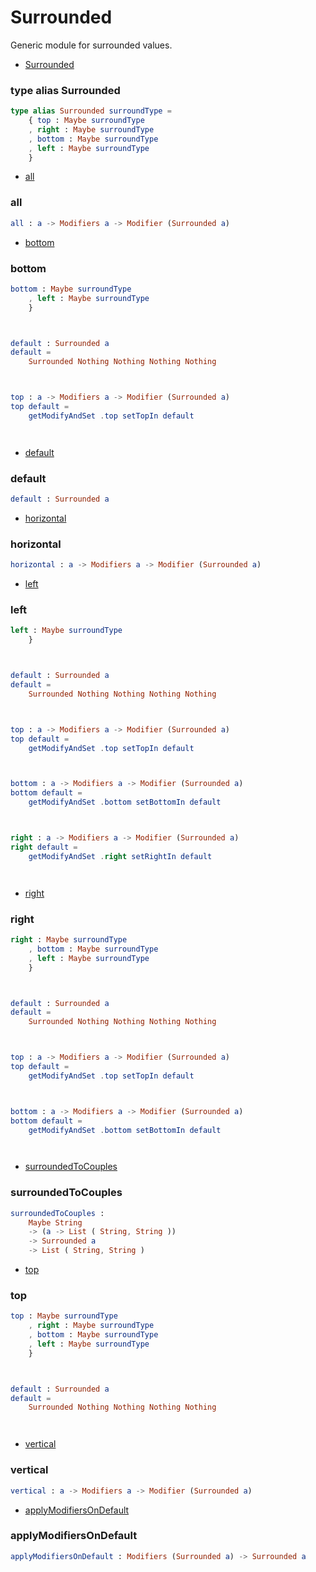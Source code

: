 # Surrounded

Generic module for surrounded values.

- [Surrounded](#surrounded)

### **type alias Surrounded**
```elm
type alias Surrounded surroundType =
    { top : Maybe surroundType
    , right : Maybe surroundType
    , bottom : Maybe surroundType
    , left : Maybe surroundType
    }
```


- [all](#all)

### **all**
```elm
all : a -> Modifiers a -> Modifier (Surrounded a)

```


- [bottom](#bottom)

### **bottom**
```elm
bottom : Maybe surroundType
    , left : Maybe surroundType
    }



default : Surrounded a
default =
    Surrounded Nothing Nothing Nothing Nothing



top : a -> Modifiers a -> Modifier (Surrounded a)
top default =
    getModifyAndSet .top setTopIn default




```


- [default](#default)

### **default**
```elm
default : Surrounded a

```


- [horizontal](#horizontal)

### **horizontal**
```elm
horizontal : a -> Modifiers a -> Modifier (Surrounded a)

```


- [left](#left)

### **left**
```elm
left : Maybe surroundType
    }



default : Surrounded a
default =
    Surrounded Nothing Nothing Nothing Nothing



top : a -> Modifiers a -> Modifier (Surrounded a)
top default =
    getModifyAndSet .top setTopIn default



bottom : a -> Modifiers a -> Modifier (Surrounded a)
bottom default =
    getModifyAndSet .bottom setBottomIn default



right : a -> Modifiers a -> Modifier (Surrounded a)
right default =
    getModifyAndSet .right setRightIn default




```


- [right](#right)

### **right**
```elm
right : Maybe surroundType
    , bottom : Maybe surroundType
    , left : Maybe surroundType
    }



default : Surrounded a
default =
    Surrounded Nothing Nothing Nothing Nothing



top : a -> Modifiers a -> Modifier (Surrounded a)
top default =
    getModifyAndSet .top setTopIn default



bottom : a -> Modifiers a -> Modifier (Surrounded a)
bottom default =
    getModifyAndSet .bottom setBottomIn default




```


- [surroundedToCouples](#surroundedtocouples)

### **surroundedToCouples**
```elm
surroundedToCouples : 
    Maybe String
    -> (a -> List ( String, String ))
    -> Surrounded a
    -> List ( String, String )

```


- [top](#top)

### **top**
```elm
top : Maybe surroundType
    , right : Maybe surroundType
    , bottom : Maybe surroundType
    , left : Maybe surroundType
    }



default : Surrounded a
default =
    Surrounded Nothing Nothing Nothing Nothing




```


- [vertical](#vertical)

### **vertical**
```elm
vertical : a -> Modifiers a -> Modifier (Surrounded a)

```


- [applyModifiersOnDefault](#applymodifiersondefault)

### **applyModifiersOnDefault**
```elm
applyModifiersOnDefault : Modifiers (Surrounded a) -> Surrounded a

```




